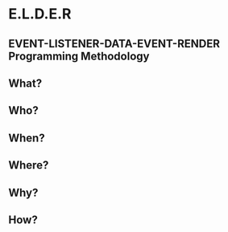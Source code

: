 # E.L.D.E.R
EVENT-LISTENER-DATA-EVENT-RENDER Programming Methodology
---

## What?

## Who?

## When?

## Where?

## Why?

## How?
